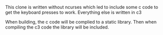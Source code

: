 This clone is written without ncurses which led to include some c code
to get the keyboard presses to work. Everything else is written in c3

When building, the c code will be complied to a static library. Then
when compiling the c3 code the library will be included.



